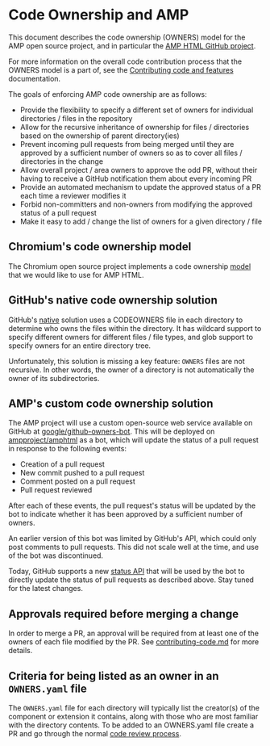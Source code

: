 # Code Ownership and AMP

This document describes the code ownership (OWNERS) model for the AMP open source
project, and in particular the [AMP HTML GitHub project](https://github.com/ampproject/amphtml).

For more information on the overall code contribution process that the OWNERS model is a part of, see the [Contributing code and features](https://github.com/ampproject/amphtml/blob/master/contributing/contributing-code.md) documentation.

The goals of enforcing AMP code ownership are as follows:

* Provide the flexibility to specify a different set of owners for individual
  directories / files in the repository
* Allow for the recursive inheritance of ownership for files / directories based
  on the ownership of parent directory(ies)
* Prevent incoming pull requests from being merged until they are approved by a
  sufficient number of owners so as to cover all files / directories in the
  change
* Allow overall project / area owners to approve the odd PR, without their
  having to receive a GitHub notification them about every incoming PR
* Provide an automated mechanism to update the approved status of a PR each time
  a reviewer modifies it
* Forbid non-committers and non-owners from modifying the approved status of a
  pull request
* Make it easy to add / change the list of owners for a given directory / file

## Chromium's code ownership model

The Chromium open source project implements a code ownership
[model](https://chromium.googlesource.com/chromium/src/+/master/docs/code_reviews.md#OWNERS-files)
that we would like to use for AMP HTML.

## GitHub's native code ownership solution

GitHub's [native](https://help.github.com/articles/about-code-owners/) solution
uses a CODEOWNERS file in each directory to determine who owns the files within
the directory. It has wildcard support to specify different owners for different
files / file types, and glob support to specify owners for an entire directory
tree.

Unfortunately, this solution is missing a key feature: `OWNERS` files are not
recursive. In other words, the owner of a directory is not automatically the
owner of its subdirectories.

## AMP's custom code ownership solution

The AMP project will use a custom open-source web service available on GitHub at
[google/github-owners-bot](https://github.com/google/github-owners-bot). This
will be deployed on [ampproject/amphtml](https://github.com/ampproject/amphtml)
as a bot, which will update the status of a pull request in response to the
following events:

* Creation of a pull request
* New commit pushed to a pull request
* Comment posted on a pull request
* Pull request reviewed

After each of these events, the pull request's status will be updated by the bot
to indicate whether it has been approved by a sufficient number of owners.

An earlier version of this bot was limited by GitHub's API, which could only
post comments to pull requests. This did not scale well at the time, and use of
the bot was discontinued.

Today, GitHub supports a new [status API](https://developer.github.com/v3/repos/statuses/)
that will be used by the bot to directly update the status of pull requests as
described above. Stay tuned for the latest changes.

## Approvals required before merging a change

In order to merge a PR, an approval will be required from at least one of the
owners of each file modified by the PR. See [contributing-code.md](./contributing-code.md)
for more details.

## Criteria for being listed as an owner in an `OWNERS.yaml` file

 The `OWNERS.yaml` file for each directory will typically list the creator(s) of
 the component or extension it contains, along with those who are most familiar
 with the directory contents.  To be added to an OWNERS.yaml file create a PR and
 go through the normal [code review process](./contributing-code.md).
